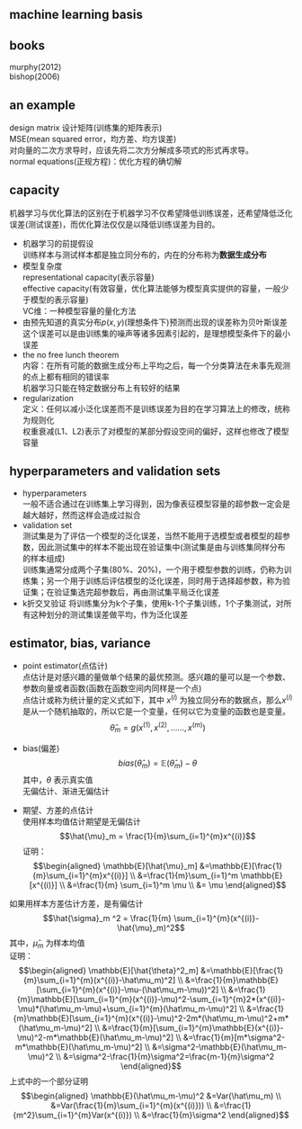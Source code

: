 machine learning basis
-------

## books
murphy(2012)  
bishop(2006)

## an example
design matrix 设计矩阵(训练集的矩阵表示)  
MSE(mean squared error，均方差、均方误差)  
对向量的二次方求导时，应该先将二次方分解成多项式的形式再求导。  
normal equations(正规方程)：优化方程的确切解

## capacity 
机器学习与优化算法的区别在于机器学习不仅希望降低训练误差，还希望降低泛化误差(测试误差)，而优化算法仅仅是以降低训练误差为目的。  
- 机器学习的前提假设  
    训练样本与测试样本都是独立同分布的，内在的分布称为**数据生成分布**
- 模型复杂度  
    representational capacity(表示容量)  
    effective capacity(有效容量，优化算法能够为模型真实提供的容量，一般少于模型的表示容量)    
    VC维：一种模型容量的量化方法
- 由预先知道的真实分布$p(x,y)$(理想条件下)预测而出现的误差称为贝叶斯误差  
    这个误差可以是由训练集的噪声等诸多因素引起的，是理想模型条件下的最小误差
- the no free lunch theorem  
    内容：在所有可能的数据生成分布上平均之后，每一个分类算法在未事先观测的点上都有相同的错误率  
    机器学习只能在特定数据分布上有较好的结果
- regularization  
    定义：任何以减小泛化误差而不是训练误差为目的在学习算法上的修改，统称为规则化  
    权重衰减(L1、L2)表示了对模型的某部分假设空间的偏好，这样也修改了模型容量

## hyperparameters and validation sets
- hyperparameters  
    一般不适合通过在训练集上学习得到，因为像表征模型容量的超参数一定会是越大越好，然而这样会造成过拟合
- validation set  
    测试集是为了评估一个模型的泛化误差，当然不能用于选模型或者模型的超参数，因此测试集中的样本不能出现在验证集中(测试集是由与训练集同样分布的样本组成)  
    训练集通常分成两个子集(80%、20%)，一个用于模型参数的训练，仍称为训练集；另一个用于训练后评估模型的泛化误差，同时用于选择超参数，称为验证集；在验证集选完超参数后，再由测试集平局泛化误差 
- k折交叉验证
    将训练集分为k个子集，使用k-1个子集训练，1个子集测试，对所有这种划分的测试集误差做平均，作为泛化误差

## estimator, bias, variance
- point estimator(点估计)  
点估计是对感兴趣的量做单个结果的最优预测。感兴趣的量可以是一个参数、参数向量或者函数(函数在函数空间内同样是一个点)  
点估计或称为统计量的定义式如下，其中 $x^{(i)}$ 为独立同分布的数据点，那么$x^{(i)}$是从一个随机抽取的，所以它是一个变量，任何以它为变量的函数也是变量。   
    $$\hat{\theta}_m=g(x^{(1)}, x^{(2)}, ......, x^{(m)})$$
- bias(偏差)  
    $$bias(\hat{\theta}_m)=\mathbb{E}(\hat{\theta}_m)-\theta$$
其中，$\theta$ 表示真实值  
无偏估计、渐进无偏估计

- 期望、方差的点估计  
使用样本均值估计期望是无偏估计  
$$\hat{\mu}_m = \frac{1}{m}\sum_{i=1}^{m}x^{(i)}$$
证明：  
$$\begin{aligned} \mathbb{E}[\hat{\mu}_m] 
&=\mathbb{E}[\frac{1}{m}\sum_{i=1}^{m}x^{(i)}] \\ 
&=\frac{1}{m}\sum_{i=1}^m \mathbb{E}[x^{(i)}] \\
&=\frac{1}{m} \sum_{i=1}^m \mu \\
&= \mu \end{aligned}$$

如果用样本方差估计方差，是有偏估计
    $$\hat{\sigma}_m ^2 = \frac{1}{m} \sum_{i=1}^{m}(x^{(i)}-\hat{\mu}_m)^2$$
其中，$\hat{\mu}_m$ 为样本均值  
证明：  
$$\begin{aligned} \mathbb{E}[\hat{\theta}^2_m] 
&=\mathbb{E}[\frac{1}{m}\sum_{i=1}^{m}(x^{(i)}-\hat\mu_m)^2] \\
&=\frac{1}{m}\mathbb{E}[\sum_{i=1}^{m}(x^{(i)}-\mu-(\hat\mu_m-\mu))^2] \\
&=\frac{1}{m}\mathbb{E}[\sum_{i=1}^{m}(x^{(i)}-\mu)^2-\sum_{i=1}^{m}2*(x^{(i)}-\mu)*(\hat\mu_m-\mu)+\sum_{i=1}^{m}(\hat\mu_m-\mu)^2] \\
&=\frac{1}{m}\mathbb{E}[\sum_{i=1}^{m}(x^{(i)}-\mu)^2-2m*(\hat\mu_m-\mu)^2+m*(\hat\mu_m-\mu)^2] \\
&=\frac{1}{m}[\sum_{i=1}^{m}\mathbb{E}(x^{(i)}-\mu)^2-m*\mathbb{E}(\hat\mu_m-\mu)^2] \\
&=\frac{1}{m}[m*\sigma^2-m*\mathbb{E}(\hat\mu_m-\mu)^2] \\
&=\sigma^2-\mathbb{E}(\hat\mu_m-\mu)^2 \\
&=\sigma^2-\frac{1}{m}\sigma^2=\frac{m-1}{m}\sigma^2
\end{aligned}$$
上式中的一个部分证明
$$\begin{aligned} \mathbb{E}(\hat\mu_m-\mu)^2
&=Var(\hat\mu_m) \\
&=Var(\frac{1}{m}\sum_{i=1}^{m}(x^{(i)})) \\
&=\frac{1}{m^2}\sum_{i=1}^{m}Var(x^{(i)}) \\
&=\frac{1}{m}\sigma^2
\end{aligned}$$
